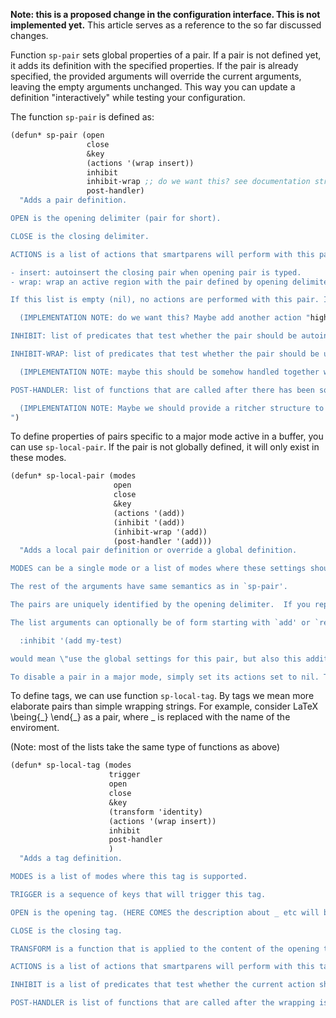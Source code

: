 **Note: this is a proposed change in the configuration interface. This is not implemented yet.** This article serves as a reference to the so far discussed changes.

Function `sp-pair` sets global properties of a pair. If a pair is not defined yet, it adds its definition with the specified properties. If the pair is already specified, the provided arguments will override the current arguments, leaving the empty arguments unchanged. This way you can update a definition "interactively" while testing your configuration.

The function `sp-pair` is defined as:

```scheme
(defun* sp-pair (open
                 close
                 &key
                 (actions '(wrap insert))
                 inhibit
                 inhibit-wrap ;; do we want this? see documentation string
                 post-handler)
  "Adds a pair definition.

OPEN is the opening delimiter (pair for short).

CLOSE is the closing delimiter.

ACTIONS is a list of actions that smartparens will perform with this pair. Possible values are:

- insert: autoinsert the closing pair when opening pair is typed.
- wrap: wrap an active region with the pair defined by opening delimiter if this is typed while region is active.

If this list is empty (nil), no actions are performed with this pair. It can still be used for expression highlighting with `show-smartparens-mode'.

  (IMPLEMENTATION NOTE: do we want this? Maybe add another action "highlight"? Most likely the pair shouldn't be even loaded if action set is nil.)

INHIBIT: list of predicates that test whether the pair should be autoinserted in current context. You should not use lambda expressions as they can't be tested for inheritance. Named predicates are recommended.

INHIBIT-WRAP: list of predicates that test whether the pair should be used for wrapping in current context.

  (IMPLEMENTATION NOTE: maybe this should be somehow handled together with INHIBIT? Altho, there probably won't be any other actions---I can't think of any anyway---so if we add one or two more it won't hurt much. Inhibit functions can take two arguments: current pair and current action. Pair because one could possibly be re-used for more pairs with maybe only minor modifications).

POST-HANDLER: list of functions that are called after there has been some action caused by this pair. The arguments are pair and the action (should we also add POST-HANDLER-WRAP? It might be annoying to test (when (eq action 'insert)) in each of these).

  (IMPLEMENTATION NOTE: Maybe we should provide a ritcher structure to this function, like: beginning of wrapped area, end of wrapped area, lengths of the tags, length of changed region etc... so there's possibility to do some indentation and realignment etc. I'm working on new internal framework for passing expressions around, so we might possibly use that.)
")
```

To define properties of pairs specific to a major mode active in a buffer, you can use `sp-local-pair`. If the pair is not globally defined, it will only exist in these modes.

```scheme
(defun* sp-local-pair (modes
                       open
                       close
                       &key
                       (actions '(add))
                       (inhibit '(add))
                       (inhibit-wrap '(add))
                       (post-handler '(add)))
  "Adds a local pair definition or override a global definition.

MODES can be a single mode or a list of modes where these settings should apply.

The rest of the arguments have same semantics as in `sp-pair'.

The pairs are uniquely identified by the opening delimiter.  If you replace the closing one with a different string in the local definition, this will override the global closing delimiter.

The list arguments can optionally be of form starting with `add' or `remove' when these mean \"add to the global list\" and \"remove from the global list\" respectivelly.  Otherwise, the global list is replaced. If you wish to both add and remove things with single call, use ((add ...) (remove ...)) as an argument. Therefore,

  :inhibit '(add my-test)

would mean \"use the global settings for this pair, but also this additional test\".

To disable a pair in a major mode, simply set its actions set to nil. This will ensure the pair is not even loaded when the mode is active.")
```

To define tags, we can use function `sp-local-tag`. By tags we mean more elaborate pairs than simple wrapping strings. For example, consider LaTeX \\being{\_} \\end{\_} as a pair, where _ is replaced with the name of the enviroment.

(Note: most of the lists take the same type of functions as above)

```scheme
(defun* sp-local-tag (modes
                      trigger
                      open
                      close
                      &key
                      (transform 'identity)
                      (actions '(wrap insert))
                      inhibit
                      post-handler
                      )
  "Adds a tag definition.

MODES is a list of modes where this tag is supported.

TRIGGER is a sequence of keys that will trigger this tag.

OPEN is the opening tag. (HERE COMES the description about _ etc will be somewhere in the docs, possibly link to the data structure where it will be explained)

CLOSE is the closing tag.

TRANSFORM is a function that is applied to the content of the opening tag before mirroring to closing tag. It can be any unary function that as an argument takes string inside the opening tag and returns string that should be inserted into the close tag.

ACTIONS is a list of actions that smartparens will perform with this tag. (bare insertion not supported yet)

INHIBIT is a list of predicates that test whether the current action should be carried out.

POST-HANDLER is list of functions that are called after the wrapping is done.")
```

